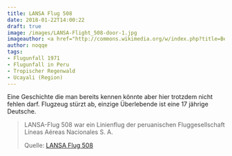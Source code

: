 ```yaml
---
title: LANSA Flug 508
date: 2018-01-22T14:00:22
draft: true
image: /images/LANSA-Flight_508-door-1.jpg
imageauthor: <a href="http://commons.wikimedia.org/w/index.php?title=Benutzer:Schoenitzer&amp;action=edit&amp;redlink=1" class="new" title="Benutzer:Schoenitzer (page does not exist)">Benutzer:Schoenitzer</a>
author: noqqe
tags:
- Flugunfall 1971
- Flugunfall in Peru
- Tropischer Regenwald
- Ucayali (Region)
---
```


Eine Geschichte die man bereits kennen könnte aber hier trotzdem nicht fehlen
darf. Flugzeug stürzt ab, einzige Überlebende ist eine 17 jährige Deutsche.

> LANSA-Flug 508 war ein Linienflug der peruanischen Fluggesellschaft Líneas
> Aéreas Nacionales S. A.
>
> Quelle: [LANSA Flug 508](https://de.wikipedia.org/wiki/LANSA-Flug_508)
